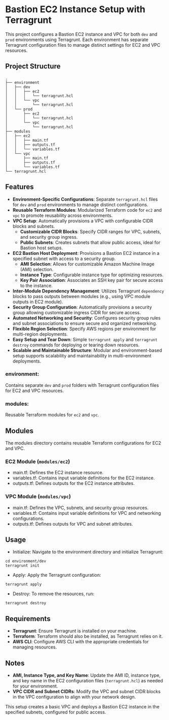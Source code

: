 # Bastion EC2 Instance Setup with Terragrunt

This project configures a Bastion EC2 instance and VPC for both `dev` and `prod` environments using Terragrunt. Each environment has separate Terragrunt configuration files to manage distinct settings for EC2 and VPC resources.

## Project Structure

```
.
├── environment
│   ├── dev
│   │   ├── ec2
│   │   │   └── terragrunt.hcl
│   │   └── vpc
│   │       └── terragrunt.hcl
│   └── prod
│       ├── ec2
│       │   └── terragrunt.hcl
│       └── vpc
│           └── terragrunt.hcl
├── modules
│   ├── ec2
│   │   ├── main.tf
│   │   ├── outputs.tf
│   │   └── variables.tf
│   └── vpc
│       ├── main.tf
│       ├── outputs.tf
│       └── variables.tf
└── terragrunt.hcl
```

## Features
- **Environment-Specific Configurations**: Separate `terragrunt.hcl` files for `dev` and `prod` environments to manage distinct configurations.
- **Reusable Terraform Modules**: Modularized Terraform code for `ec2` and `vpc` to promote reusability across environments.
- **VPC Setup**: Automatically provisions a VPC with configurable CIDR blocks and subnets.
  - **Customizable CIDR Blocks**: Specify CIDR ranges for VPC, subnets, and security group ingress.
  - **Public Subnets**: Creates subnets that allow public access, ideal for Bastion host setups.
- **EC2 Bastion Host Deployment**: Provisions a Bastion EC2 instance in a specified subnet with access to a security group.
  - **AMI Selection**: Allows for customizable Amazon Machine Image (AMI) selection.
  - **Instance Type**: Configurable instance type for optimizing resources.
  - **Key Pair Association**: Associates an SSH key pair for secure access to the instance.
- **Inter-Module Dependency Management**: Utilizes Terragrunt `dependency` blocks to pass outputs between modules (e.g., using VPC module outputs in EC2 module).
- **Security Group Configuration**: Automatically provisions a security group allowing customizable ingress CIDR for secure access.
- **Automated Networking and Security**: Configures security group rules and subnet associations to ensure secure and organized networking.
- **Flexible Region Selection**: Specify AWS regions per environment for multi-region deployments.
- **Easy Setup and Tear Down**: Simple `terragrunt apply` and `terragrunt destroy` commands for deploying or tearing down resources.
- **Scalable and Maintainable Structure**: Modular and environment-based setup supports scalability and maintainability in multi-environment deployments.


### environment: 
Contains separate `dev` and `prod` folders with Terragrunt configuration files for EC2 and VPC resources.

### modules: 
Reusable Terraform modules for `ec2` and `vpc`.

## Modules
The modules directory contains reusable Terraform configurations for EC2 and VPC.

### EC2 Module (`modules/ec2`)
- main.tf: Defines the EC2 instance resource.
- variables.tf: Contains input variable definitions for the EC2 instance.
- outputs.tf: Defines outputs for the EC2 instance attributes.

### VPC Module (`modules/vpc`)
- main.tf: Defines the VPC, subnets, and security group resources.
- variables.tf: Contains input variable definitions for VPC and networking configurations.
- outputs.tf: Defines outputs for VPC and subnet attributes.

## Usage
- Initialize: Navigate to the environment directory and initialize Terragrunt:
```
cd environment/dev
terragrunt init
```

- Apply: Apply the Terragrunt configuration:
```
terragrunt apply
```

- Destroy: To remove the resources, run:
```
terragrunt destroy
```

## Requirements

- **Terragrunt**: Ensure Terragrunt is installed on your machine.
- **Terraform**: Terraform should also be installed, as Terragrunt relies on it.
- **AWS CLI**: Configure AWS CLI with the appropriate credentials for managing resources.

## Notes

- **AMI, Instance Type, and Key Name**: Update the AMI ID, instance type, and key name in the EC2 configuration files (`terragrunt.hcl`) as needed for your environment.
- **VPC CIDR and Subnet CIDRs**: Modify the VPC and subnet CIDR blocks in the VPC configuration to align with your network design.

This setup creates a basic VPC and deploys a Bastion EC2 instance in the specified subnets, configured for public access.

